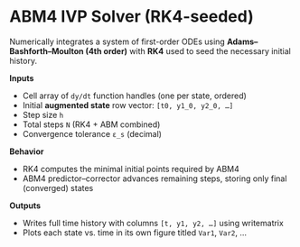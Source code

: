 # ABM4 IVP Solver (RK4-seeded)

Numerically integrates a system of first-order ODEs using **Adams–Bashforth–Moulton (4th order)** with **RK4** used to seed the necessary initial history.

**Inputs**
- Cell array of `dy/dt` function handles (one per state, ordered)
- Initial **augmented state** row vector: `[t0, y1_0, y2_0, …]`
- Step size `h`
- Total steps `N` (RK4 + ABM combined)
- Convergence tolerance `ε_s` (decimal)

**Behavior**
- RK4 computes the minimal initial points required by ABM4
- ABM4 predictor–corrector advances remaining steps, storing only final (converged) states

**Outputs**
- Writes full time history with columns `[t, y1, y2, …]` using writematrix
- Plots each state vs. time in its own figure titled `Var1`, `Var2`, …

